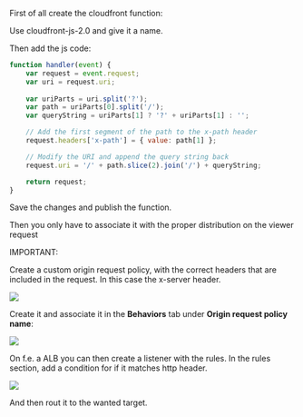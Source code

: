 First of all create the cloudfront function:

Use cloudfront-js-2.0 and give it a name.

Then add the js code:

```javascript
function handler(event) {
    var request = event.request;
    var uri = request.uri;
    
    var uriParts = uri.split('?');
    var path = uriParts[0].split('/');
    var queryString = uriParts[1] ? '?' + uriParts[1] : '';

    // Add the first segment of the path to the x-path header
    request.headers['x-path'] = { value: path[1] };

    // Modify the URI and append the query string back
    request.uri = '/' + path.slice(2).join('/') + queryString;

    return request;
}

```



Save the changes and publish the function.

Then you only have to associate it with the proper distribution on the viewer request



IMPORTANT:

Create a custom origin request policy, with the correct headers that are included in the request. In this case the x-server header.

![](https://slabstatic.com/prod/uploads/ptzfq7y2/posts/images/preload/V2B21F0G9P1aqlM6cVKepQaS.png)

Create it and associate it in the **Behaviors** tab under **Origin request policy name**:

![](https://slabstatic.com/prod/uploads/ptzfq7y2/posts/images/preload/n4YDXWGW3qshQ5LUp_btrbRU.png)







On f.e. a ALB you can then create a listener with the rules. In the rules section, add a condition for if it matches http header.

![](https://slabstatic.com/prod/uploads/ptzfq7y2/posts/images/preload/HIBrWPGz_HmuhhMFdfUEAFlq.png)

And then rout it to the wanted target.
